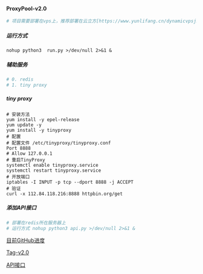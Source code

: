 #### ProxyPool-v2.0

```python
# 项目需要部署在vps上，推荐部署在云立方[https://www.yunlifang.cn/dynamicvpsjsxzdx.asp]
```

##### 运行方式

```
nohup python3  run.py >/dev/null 2>&1 &
```

##### 辅助服务

```python
# 0. redis
# 1. tiny proxy
```

##### tiny proxy

```shell
# 安装方法
yum install -y epel-release
yum update -y
yum install -y tinyproxy
# 配置
# 配置文件 /etc/tinyproxy/tinyproxy.conf 
Port 8888
# Allow 127.0.0.1
# 重启TinyProxy
systemctl enable tinyproxy.service
systemctl restart tinyproxy.service
# 开放端口
iptables -I INPUT -p tcp --dport 8888 -j ACCEPT
# 验证
curl -x 112.84.118.216:8888 httpbin.org/get
```

##### 添加API接口

```python
# 部署在redis所在服务器上
# 运行方式 nohup python3 api.py >/dev/null 2>&1 &
```

[目前GitHub进度](https://github.com/squabbysheep/ProxyPool/tree/master)

[Tag-v2.0](https://github.com/squabbysheep/ProxyPool/tree/v2.0)

[API接口](http://121.36.55.134:80)

